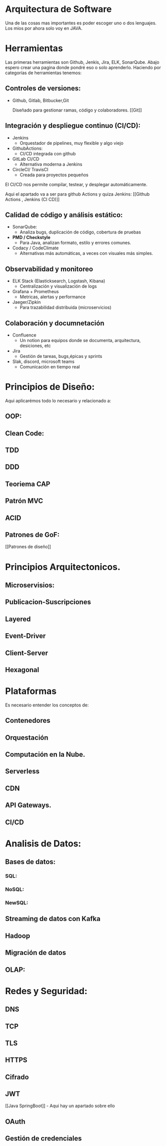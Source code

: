 # Arquitectura de Software

Una de las cosas mas importantes es poder escoger uno o dos lenguajes. Los mios por ahora solo voy en JAVA. 

# Herramientas

Las primeras herramientas son Github, Jenkis, Jira, ELK, SonarQube. Abajo espero crear una pagina donde pondré eso o solo aprenderlo.  Haciendo por categorías de herramientas tenemos: 

## Controles de versiones:

- Github, Gitlab, Bitbucker,Git
    
    Diseñado para gestionar ramas, código y colaboradores.
    [[Git]]    

## Integración y despliegue continuo (CI/CD):

- Jenkins
    - Orquestador de pipelines, muy flexible y algo viejo
- GithubActions:
    - CI/CD integrada con github
- GitLab CI/CD
    - Alternativa moderna a Jenkins
- CircleCI/ TravisCI
    - Creada para proyectos pequeños

El CI/CD nos permite compilar, testear, y desplegar automáticamente.

Aqui el apartado va a ser para github Actions y quiza Jenkins: 
[[Github Actions , Jenkins (CI CD)]] 

## Calidad de código y análisis estático:

- SonarQube:
    - Analiza bugs, duplicación de código, cobertura de pruebas
- **PMD / Checkstyle**
    - Para Java, analizan formato, estilo y errores comunes.
- Codacy / CodeClimate
    - Alternativas más automáticas, a veces con visuales más simples.

## Observabilidad y monitoreo

- ELK Stack (Elasticksearch, Logstash, Kibana)
    - Centralización y visualización de logs
- Grafana + Prometheus
    - Metricas, alertas y performance
- Jaeger/Zipkin
    - Para trazabilidad distribuida (microservicios)

## Colaboración y documnetación

- Confluence
    - Un notion para equipos donde se documenta, arquitectura, desiciones, etc
- Jira
    - Gestión de tareas, bugs,épicas y sprints
- Slak, discord, microsoft teams
    - Comunicación en tiempo real

# Principios de Diseño:

Aqui aplicarémos todo lo necesario y relacionado a: 

## OOP:

## Clean Code:

## TDD

## DDD

## Teoriema CAP

## Patrón MVC

## ACID

## Patrones de GoF:
[[Patrones de diseño]]


# Principios Arquitectonicos.

## Microservisios:

## Publicacion-Suscripciones

## Layered

## Event-Driver

## Client-Server

## Hexagonal

# Plataformas

Es necesario entender los conceptos de: 

## Contenedores

## Orquestación

## Computación en la Nube.

## Serverless

## CDN

## API Gateways.

## CI/CD

# Analisis de Datos:

## Bases de datos:

### SQL:

### NoSQL:

### NewSQL:

## Streaming de datos con Kafka

## Hadoop

## Migración de datos

## OLAP:

# Redes y Seguridad:

## DNS

## TCP

## TLS

## HTTPS

## Cifrado

## JWT

[[Java SpringBoot]] - Aqui hay un apartado sobre ello

## OAuth

## Gestión de credenciales